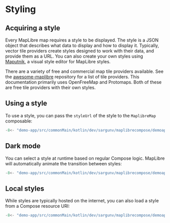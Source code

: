 # Styling

## Acquiring a style

Every MapLibre map requires a style to be displayed. The style is a JSON object
that describes what data to display and how to display it. Typically, vector
tile providers create styles designed to work with their data, and provide them
as a URL. You can also create your own styles using [Maputnik][maputnik], a
visual style editor for MapLibre styles.

There are a variety of free and commercial map tile providers available. See the
[awesome-maplibre][awesome-maplibre] repository for a list of tile providers.
This documentation primarily uses OpenFreeMap and Protomaps. Both of these are
free tile providers with their own styles.

## Using a style

To use a style, you can pass the `styleUrl` of the style to the `MaplibreMap`
composable:

```kotlin
-8<- "demo-app/src/commonMain/kotlin/dev/sargunv/maplibrecompose/demoapp/docs/Styling.kt:simple"
```

## Dark mode

You can select a style at runtime based on regular Compose logic. MapLibre will
automatically animate the transition between styles:

```kotlin
-8<- "demo-app/src/commonMain/kotlin/dev/sargunv/maplibrecompose/demoapp/docs/Styling.kt:dynamic"
```

## Local styles

While styles are typically hosted on the internet, you can also load a style
from a Compose resource URI:

```kotlin
-8<- "demo-app/src/commonMain/kotlin/dev/sargunv/maplibrecompose/demoapp/docs/Styling.kt:local"
```

[maputnik]: https://maputnik.github.io/
[awesome-maplibre]:
  https://github.com/maplibre/awesome-maplibre#maptile-providers
[openfreemap]: https://openfreemap.org/
[protomaps]: https://protomaps.com/
